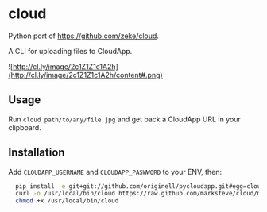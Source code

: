 cloud
=====

Python port of https://github.com/zeke/cloud.

A CLI for uploading files to CloudApp.

![http://cl.ly/image/2c1Z1Z1c1A2h](http://cl.ly/image/2c1Z1Z1c1A2h/content#.png)

Usage
-----

Run `cloud path/to/any/file.jpg` and get back a CloudApp URL in your clipboard.

Installation
------------

Add `CLOUDAPP_USERNAME` and `CLOUDAPP_PASWWORD` to your ENV, then:

```bash
  pip install -e git+git://github.com/originell/pycloudapp.git#egg=cloudapp
  curl -o /usr/local/bin/cloud https://raw.github.com/marksteve/cloud/master/cloud.py
  chmod +x /usr/local/bin/cloud
```